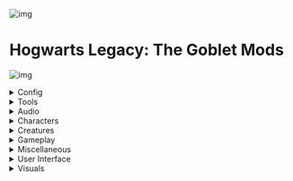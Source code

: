 

![img](https://i.imgur.com/IqyYRkU.png)


# Hogwarts Legacy: The Goblet Mods


![img](https://i.imgur.com/gF9VG11.png)




<details>
<summary>Config</summary>

![img](https://i.imgur.com/gF9VG11.png)

<hr />

### v2_Config - The Goblet Rev 63 

Installed 11/20/2023 from unknown source (config) 


> By 2077v2 for Hogwarts Legacy (Default)

![img](https://i.imgur.com/gF9VG11.png)

</details>






<details>
<summary>Tools</summary>

![img](https://i.imgur.com/gF9VG11.png)

<hr />

### Hogwarts Mod Merger 0.12.1

Installed 8/21/2023 from [Nexus Mods](https://www.nexusmods.com/hogwartslegacy/mods/178/) (Tools) 

<img src="https://staticdelivery.nexusmods.com/mods/5113/images/178/178-1676347760-87689466.png" alt="mod-image" height="350" />

> By Iridium IO for Hogwarts Legacy (Default)

Standalone Utility to combine and edit mods, enabling previously incompatible mods to work together.<br />Currently able to merge mods that use PhoenixShipData.sqlite and English localization strings.


**Notes**: This is a Mod Merger to merge sqldb mods (for advanced user only).




<hr />

### RE-UE4SS 2.5.1-Vortex

Installed 5/24/2023 from [Nexus Mods](https://www.nexusmods.com/hogwartslegacy/mods/942) (Tools) 

<img src="https://staticdelivery.nexusmods.com/mods/5113/images/942/942-1678064641-676703186.png" alt="mod-image" height="350" />

> By UE4SS for Hogwarts Legacy (Default)

UE4SS is a Lua scripting system, blueprint modloader and live debugger for UE4 games.  Nexus mirror of latest UE4SS Release for Hogwarts




<hr />

### ReShade_Setup_5.9.2.exe 

Installed 9/26/2023 from unknown source (Tools) 


> By Unknown Author for Hogwarts Legacy (Default)

![img](https://i.imgur.com/gF9VG11.png)

</details>




<details>
<summary>Audio</summary>

![img](https://i.imgur.com/gF9VG11.png)

<hr />

### Accurate Dialogue v1.04

Installed 4/13/2023 from [Nexus Mods](https://www.nexusmods.com/hogwartslegacy/mods/1270/) (Audio) 

<img src="https://staticdelivery.nexusmods.com/mods/5113/images/1270/1270-1681287843-1314365076.png" alt="mod-image" height="350" />

> By yakuzadeso for Hogwarts Legacy (Pak Mod)

Accurate Dialogue choices! What you select is what you'll say! Supports English, Arabic, Simplified Chinese, Traditional Chinese, French, German, Italian, Japanese, Korean, Polish, Brazilian Portuguese, Russian, Spanish, Latin American Spanish.



<hr />

### DekBroomSpeedometer 1.0a

Installed 5/8/2023 from [Nexus Mods](https://www.nexusmods.com/hogwartslegacy/mods/1344/) (Audio) 

<img src="https://staticdelivery.nexusmods.com/mods/5113/images/1344/1344-1683432240-1035655946.jpeg" alt="mod-image" height="350" />

> By DekitaRPG for Hogwarts Legacy (Default)

Adds a simple animated UI that displays your speed while flying :)




<hr />

### Quietus - Confringo and Swift Volume Fix - Quietus 1.0

Installed 3/24/2023 from [Nexus Mods](https://www.nexusmods.com/hogwartslegacy/mods/1049/) (Audio) 

<img src="https://staticdelivery.nexusmods.com/mods/5113/images/1049/1049-1678554332-1378143084.png" alt="mod-image" height="350" />

> By VioletSister for Hogwarts Legacy (Pak Mod)

This mod fixes two sound effects that are too loud.




<hr />

### Sell All Button - DekVendorSellAll 1.0

Installed 5/19/2023 from [Nexus Mods](https://www.nexusmods.com/hogwartslegacy/mods/1336/) (Audio) 

<img src="https://staticdelivery.nexusmods.com/mods/5113/images/1336/1336-1683303591-1065914951.jpeg" alt="mod-image" height="350" />

> By DekitaRPG for Hogwarts Legacy (Default)

Adds a button to the vendor sell screen to allow you to sell all items in one click &lt;3




<hr />

### Silencio - All Languages 2.3.0

Installed 3/24/2023 from [Nexus Mods](https://www.nexusmods.com/hogwartslegacy/mods/95/) (Audio) 

<img src="https://staticdelivery.nexusmods.com/mods/5113/images/95/95-1676195727-94054050.png" alt="mod-image" height="350" />

> By Tangerie for Hogwarts Legacy (Pak Mod)

Make that floo lady shut up




<hr />

### Silencio - Revelio Silencer 1.1.0

Installed 3/24/2023 from [Nexus Mods](https://www.nexusmods.com/hogwartslegacy/mods/296/) (Audio) 

<img src="https://staticdelivery.nexusmods.com/mods/5113/images/296/296-1676560212-1651927658.jpeg" alt="mod-image" height="350" />

> By Tangerie for Hogwarts Legacy (Pak Mod)

Silence Revelio

![img](https://i.imgur.com/gF9VG11.png)

</details>






<details>
<summary>Characters</summary>

![img](https://i.imgur.com/gF9VG11.png)

<hr />

### Beards And More 1.1

Installed 3/24/2023 from [Nexus Mods](https://www.nexusmods.com/hogwartslegacy/mods/586/) (Characters) 

<img src="https://staticdelivery.nexusmods.com/mods/5113/images/586/586-1677236558-685676387.jpeg" alt="mod-image" height="350" />

> By Default Kashou for Hogwarts Legacy (Pak Mod)

Replaces scar options with various facial hair options for male characters.




<hr />

### Black Beast Robes 1.0

Installed 3/24/2023 from [Nexus Mods](https://www.nexusmods.com/hogwartslegacy/mods/281/) (Characters) 

<img src="https://staticdelivery.nexusmods.com/mods/5113/images/281/281-1676528513-77912938.png" alt="mod-image" height="350" />

> By MaliceGG for Hogwarts Legacy (Pak Mod)

Color swap for Beast Robes




<hr />

### Brighter Eyes - Female 1.0.0

Installed 3/24/2023 from [Nexus Mods](https://www.nexusmods.com/hogwartslegacy/mods/1058/) (Characters) 

<img src="https://staticdelivery.nexusmods.com/mods/5113/images/1058/1058-1678558079-847935293.png" alt="mod-image" height="350" />

> By 070 for Hogwarts Legacy (Pak Mod)

Changes the player eye colors to make them more vibrant.




<hr />

### Brighter Eyes - Male 1.0.0

Installed 3/24/2023 from [Nexus Mods](https://www.nexusmods.com/hogwartslegacy/mods/1058/) (Characters) 

<img src="https://staticdelivery.nexusmods.com/mods/5113/images/1058/1058-1678558079-847935293.png" alt="mod-image" height="350" />

> By 070 for Hogwarts Legacy (Pak Mod)

Changes the player eye colors to make them more vibrant.




<hr />

### Companions 2.0.3

Installed 8/21/2023 from [Nexus Mods](https://www.nexusmods.com/hogwartslegacy/mods/706/) (Characters) 

<img src="https://staticdelivery.nexusmods.com/mods/5113/images/706/706-1677424909-329660476.png" alt="mod-image" height="350" />

> By Khione for Hogwarts Legacy (Pak Mod)

This mod/guide allows you to take companions with you on your adventures




<hr />

### Custom female face14 model - face_14_mod_0.5.3.zip 0.5.3

Installed 3/24/2023 from [Nexus Mods](https://www.nexusmods.com/hogwartslegacy/mods/350/) (Characters) 

<img src="https://staticdelivery.nexusmods.com/mods/5113/images/350/350-1676656719-1523289727.jpeg" alt="mod-image" height="350" />

> By ll500 for Hogwarts Legacy (Pak Mod)

replace female face 14 with custom model and makeup




<hr />

### Custom hair very long 41 - long_hair_no_bangs_0.1.6c262 0.1.6

Installed 3/24/2023 from [Nexus Mods](https://www.nexusmods.com/hogwartslegacy/mods/854/) (Characters) 

<img src="https://staticdelivery.nexusmods.com/mods/5113/images/854/854-1677781008-384781625.jpeg" alt="mod-image" height="350" />

> By ll500 for Hogwarts Legacy (Pak Mod)

replace female hair 41, 42 with custom model.




<hr />

### Custom hair very long 41 - long_hair_with_bangs_0.1.6c261 0.1.6

Installed 3/24/2023 from [Nexus Mods](https://www.nexusmods.com/hogwartslegacy/mods/854/) (Characters) 

<img src="https://staticdelivery.nexusmods.com/mods/5113/images/854/854-1677781008-384781625.jpeg" alt="mod-image" height="350" />

> By ll500 for Hogwarts Legacy (Pak Mod)

replace female hair 41, 42 with custom model.




<hr />

### Dark House Tailcoat 1.0

Installed 3/24/2023 from [Nexus Mods](https://www.nexusmods.com/hogwartslegacy/mods/605/) (Characters) 

<img src="https://staticdelivery.nexusmods.com/mods/5113/images/605/605-1677130855-1751422696.png" alt="mod-image" height="350" />

> By DekitaRPG for Hogwarts Legacy (Pak Mod)

Alters the 'Embossed Tailcoat' to be slightly darker and colored based on your house.




<hr />

### Dragonhide Protector&#39;s Cloak Black - BlackDragon 1.0

Installed 3/24/2023 from [Nexus Mods](https://www.nexusmods.com/hogwartslegacy/mods/291/) (Characters) 

<img src="https://staticdelivery.nexusmods.com/mods/5113/images/291/291-1676552626-1214992160.jpeg" alt="mod-image" height="350" />

> By xanpl666 for Hogwarts Legacy (Pak Mod)

Dont look like punny scavage, change look to bad ass.<br />Black color of clothes is always in fashion.<br /><br />Back in Black Dragonhide Protector's Cloak




<hr />

### FFR - Adelaide Oakes 1.3

Installed 3/24/2023 from [Nexus Mods](https://www.nexusmods.com/hogwartslegacy/mods/410/) (Characters) 

<img src="https://staticdelivery.nexusmods.com/mods/5113/images/410/410-1676757765-1957775379.png" alt="mod-image" height="350" />

> By JustAnOrdinaryGuy for Hogwarts Legacy (Pak Mod)

Replace the female face #04 with the Adelaide Oakes model.




<hr />

### FFR - Gertrude Wigley 1.1

Installed 3/24/2023 from [Nexus Mods](https://www.nexusmods.com/hogwartslegacy/mods/530/) (Characters) 

<img src="https://staticdelivery.nexusmods.com/mods/5113/images/530/530-1676951521-122561390.png" alt="mod-image" height="350" />

> By JustAnOrdinaryGuy for Hogwarts Legacy (Pak Mod)

Replace the female face #13 with the Gertrude Wigley model.




<hr />

### FFR - Imelda Reyes 1.0

Installed 3/24/2023 from [Nexus Mods](https://www.nexusmods.com/hogwartslegacy/mods/529/) (Characters) 

<img src="https://staticdelivery.nexusmods.com/mods/5113/images/529/529-1676951247-845868841.png" alt="mod-image" height="350" />

> By JustAnOrdinaryGuy for Hogwarts Legacy (Pak Mod)

Replace the female face #03 with the Imelda Reyes model.




<hr />

### FFR - Poppy Sweeting 1.3

Installed 3/24/2023 from [Nexus Mods](https://www.nexusmods.com/hogwartslegacy/mods/412/) (Characters) 

<img src="https://staticdelivery.nexusmods.com/mods/5113/images/412/412-1676759973-1645440342.png" alt="mod-image" height="350" />

> By JustAnOrdinaryGuy for Hogwarts Legacy (Pak Mod)

Replace the female face #05 with the Poppy Sweeting model.




<hr />

### FFR - Sacharissa Tugwood 1.0

Installed 3/24/2023 from [Nexus Mods](https://www.nexusmods.com/hogwartslegacy/mods/673/) (Characters) 

<img src="https://staticdelivery.nexusmods.com/mods/5113/images/673/673-1677329470-513905675.png" alt="mod-image" height="350" />

> By JustAnOrdinaryGuy for Hogwarts Legacy (Pak Mod)

Replace the female face #06 with the Sacharissa Tugwood model.




<hr />

### FFR - Sophronia Franklin 1.2

Installed 3/24/2023 from [Nexus Mods](https://www.nexusmods.com/hogwartslegacy/mods/415/) (Characters) 

<img src="https://staticdelivery.nexusmods.com/mods/5113/images/415/415-1676763384-1953582252.png" alt="mod-image" height="350" />

> By JustAnOrdinaryGuy for Hogwarts Legacy (Pak Mod)

Replace the female face #11 with the Sophronia Franklin model.




<hr />

### FFR - Zenobia Noke 1.3

Installed 3/24/2023 from [Nexus Mods](https://www.nexusmods.com/hogwartslegacy/mods/416/) (Characters) 

<img src="https://staticdelivery.nexusmods.com/mods/5113/images/416/416-1676763616-2088705344.png" alt="mod-image" height="350" />

> By JustAnOrdinaryGuy for Hogwarts Legacy (Pak Mod)

Replace the female face #12 with the Zenobia Noke model.




<hr />

### Gothic Makeup 1.0

Installed 3/24/2023 from [Nexus Mods](https://www.nexusmods.com/hogwartslegacy/mods/1168/) (Characters) 

<img src="https://staticdelivery.nexusmods.com/mods/5113/images/1168/1168-1679501977-1777265661.png" alt="mod-image" height="350" />

> By Aliize for Hogwarts Legacy (Pak Mod)

Gothic Makeup for female character




<hr />

### Grey Lady&#39;s Hair 1.0

Installed 3/24/2023 from [Nexus Mods](https://www.nexusmods.com/hogwartslegacy/mods/1016/) (Characters) 

<img src="https://staticdelivery.nexusmods.com/mods/5113/images/1016/1016-1678319432-177311625.png" alt="mod-image" height="350" />

> By Pyrebird for Hogwarts Legacy (Pak Mod)

No need for tears and phasing through walls. You can now use her hair too!




<hr />

### Heart Choker 2.0

Installed 3/24/2023 from [Nexus Mods](https://www.nexusmods.com/hogwartslegacy/mods/809/) (Characters) 

<img src="https://staticdelivery.nexusmods.com/mods/5113/images/809/809-1677612694-1582291009.png" alt="mod-image" height="350" />

> By nosioce for Hogwarts Legacy (Pak Mod)

Replaces the "Handcrafted Necklace" with a heart choker.




<hr />

### House Formal Uniform (Witch) 1

Installed 3/24/2023 from [Nexus Mods](https://www.nexusmods.com/hogwartslegacy/mods/823/) (Characters) 

<img src="https://staticdelivery.nexusmods.com/mods/5113/images/823/823-1677638474-1781447359.png" alt="mod-image" height="350" />

> By Hoax2 for Hogwarts Legacy (Pak Mod)

A less flamboyant formal house uniform for the subtly debonair Witch.




<hr />

### HouseOfCobalt 1.0

Installed 3/24/2023 from [Nexus Mods](https://www.nexusmods.com/hogwartslegacy/mods/627/) (Characters) 

<img src="https://staticdelivery.nexusmods.com/mods/5113/images/627/627-1677188093-719051736.jpeg" alt="mod-image" height="350" />

> By DekitaRPG for Hogwarts Legacy (Pak Mod)

Alters the 'Embellished Colbalt Overcoat' to be colored based on your chosen house.




<hr />

### MFR - Amit Thakkar 1.0

Installed 3/24/2023 from [Nexus Mods](https://www.nexusmods.com/hogwartslegacy/mods/646/) (Characters) 

<img src="https://staticdelivery.nexusmods.com/mods/5113/images/646/646-1677248743-1210852434.png" alt="mod-image" height="350" />

> By JustAnOrdinaryGuy for Hogwarts Legacy (Pak Mod)

Replace the male face #11 with the Amit Thakkar model.




<hr />

### MFR - Garreth Weasley 1.0

Installed 3/24/2023 from [Nexus Mods](https://www.nexusmods.com/hogwartslegacy/mods/531/) (Characters) 

<img src="https://staticdelivery.nexusmods.com/mods/5113/images/531/531-1676951748-1944064796.png" alt="mod-image" height="350" />

> By JustAnOrdinaryGuy for Hogwarts Legacy (Pak Mod)

Replace the male face #04 with the Garreth Weasley model.




<hr />

### MFR - Hector Jenkins 1.0

Installed 3/24/2023 from [Nexus Mods](https://www.nexusmods.com/hogwartslegacy/mods/759/) (Characters) 

<img src="https://staticdelivery.nexusmods.com/mods/5113/images/759/759-1677480577-137141757.png" alt="mod-image" height="350" />

> By JustAnOrdinaryGuy for Hogwarts Legacy (Pak Mod)

Replace the male face #06 with the Hector Jenkins model.




<hr />

### MFR - Leander Prewett 1.0

Installed 3/24/2023 from [Nexus Mods](https://www.nexusmods.com/hogwartslegacy/mods/647/) (Characters) 

<img src="https://staticdelivery.nexusmods.com/mods/5113/images/647/647-1677248950-630331136.png" alt="mod-image" height="350" />

> By JustAnOrdinaryGuy for Hogwarts Legacy (Pak Mod)

Replace the male face #12 with the Leander Prewett model.




<hr />

### MFR - Lucan Brattleby 1.0

Installed 3/24/2023 from [Nexus Mods](https://www.nexusmods.com/hogwartslegacy/mods/582/) (Characters) 

<img src="https://staticdelivery.nexusmods.com/mods/5113/images/582/582-1677052405-29413079.png" alt="mod-image" height="350" />

> By JustAnOrdinaryGuy for Hogwarts Legacy (Pak Mod)

Replace the male face #15 with the Lucan Brattleby model.




<hr />

### MFR - Ominis Gaunt 1.1

Installed 3/24/2023 from [Nexus Mods](https://www.nexusmods.com/hogwartslegacy/mods/532/) (Characters) 

<img src="https://staticdelivery.nexusmods.com/mods/5113/images/532/532-1676951928-605783007.png" alt="mod-image" height="350" />

> By JustAnOrdinaryGuy for Hogwarts Legacy (Pak Mod)

Replace the male face #05 with the Ominis Gaunt model.




<hr />

### MFR - Sebastian Sallow 1.0

Installed 3/24/2023 from [Nexus Mods](https://www.nexusmods.com/hogwartslegacy/mods/580/) (Characters) 

<img src="https://staticdelivery.nexusmods.com/mods/5113/images/580/580-1677052246-79682707.png" alt="mod-image" height="350" />

> By JustAnOrdinaryGuy for Hogwarts Legacy (Pak Mod)

Replace the male face #14 with the Sebastian Sallow model.




<hr />

### Modern Glasses 1.4.1

Installed 3/24/2023 from [Nexus Mods](https://www.nexusmods.com/hogwartslegacy/mods/450/) (Characters) 

<img src="https://staticdelivery.nexusmods.com/mods/5113/images/450/450-1677709545-1519815644.png" alt="mod-image" height="350" />

> By AzurieWolf for Hogwarts Legacy (Pak Mod)

Adds Modern Glasses. Track the Mod for more styles when they're added!




<hr />

### Pleated Mini Skirt 1.1

Installed 3/24/2023 from [Nexus Mods](https://www.nexusmods.com/hogwartslegacy/mods/1139/) (Characters) 

<img src="https://staticdelivery.nexusmods.com/mods/5113/images/1139/1139-1679234321-1400781060.png" alt="mod-image" height="350" />

> By Aliize for Hogwarts Legacy (Pak Mod)

Change most outfits to wear custom skirt and all socks to legs skin.




<hr />

### Professor Garlick&#39;s Hair 1.0

Installed 3/24/2023 from [Nexus Mods](https://www.nexusmods.com/hogwartslegacy/mods/964/) (Characters) 

<img src="https://staticdelivery.nexusmods.com/mods/5113/images/964/964-1678137650-245713790.png" alt="mod-image" height="350" />

> By Pyrebird for Hogwarts Legacy (Pak Mod)

Long flowy braids with physics.




<hr />

### School Makeup - Mod Installer 1.1

Installed 3/24/2023 from [Nexus Mods](https://www.nexusmods.com/hogwartslegacy/mods/162/) (Characters) 

<img src="https://staticdelivery.nexusmods.com/mods/5113/images/162/162-1676568660-1332345263.png" alt="mod-image" height="350" />

> By Aemmiie for Hogwarts Legacy (Pak Mod)

Better skin and makeup for player character only. *Male version available now!*




<hr />

### Year Level - change your height - YearLevel v3

Installed 3/24/2023 from [Nexus Mods](https://www.nexusmods.com/hogwartslegacy/mods/395/) (Characters) 

<img src="https://staticdelivery.nexusmods.com/mods/5113/images/395/395-1676733911-330064518.jpeg" alt="mod-image" height="350" />

> By HCG for Hogwarts Legacy (Pak Mod)

Add the ability to change the player character's height between several presets by using the numpad. Allows you to roleplay as other year levels.




<hr />

### Yennefer Face Model (Face 01) v1.1 v1.1

Installed 3/24/2023 from [Nexus Mods](https://www.nexusmods.com/hogwartslegacy/mods/821/) (Characters) 

<img src="https://staticdelivery.nexusmods.com/mods/5113/images/821/821-1677630161-467603672.jpeg" alt="mod-image" height="350" />

> By Wiwilz for Hogwarts Legacy (Pak Mod)

Replace female face shape number 1.

![img](https://i.imgur.com/gF9VG11.png)

</details>





<details>
<summary>Creatures</summary>

![img](https://i.imgur.com/gF9VG11.png)


<hr />

### Blk Thestral (B) 1

Installed 3/24/2023 from [Nexus Mods](https://www.nexusmods.com/hogwartslegacy/mods/456/) (Creatures) 

<img src="https://staticdelivery.nexusmods.com/mods/5113/images/456/456-1676844266-1995117303.jpeg" alt="mod-image" height="350" />

> By ZLANCO for Hogwarts Legacy (Pak Mod)

RETEXTURE Of the Thestral Mount<br />               (EASY INSTALL!)




<hr />

### DragonOgryff - zDragonOgryff Hippogryff Main files 1.5 1.7

Installed 3/24/2023 from [Nexus Mods](https://www.nexusmods.com/hogwartslegacy/mods/449/) (Creatures) 

<img src="https://staticdelivery.nexusmods.com/mods/5113/images/449/449-1676829588-1285274773.png" alt="mod-image" height="350" />

> By Showie for Hogwarts Legacy (Pak Mod)

Transforms hippogryphs into dragons

<hr />

![img](https://i.imgur.com/gF9VG11.png)

</details>





<details>
<summary>Gameplay</summary>

![img](https://i.imgur.com/gF9VG11.png)


<hr />

### AnyTimeCompanion 1.3.1

Installed 3/24/2023 from [Nexus Mods](https://www.nexusmods.com/hogwartslegacy/mods/841/) (Gameplay) 

<img src="https://staticdelivery.nexusmods.com/mods/5113/images/841/841-1677725418-2042014976.png" alt="mod-image" height="350" />

> By Pez for Hogwarts Legacy (Pak Mod)

AnyTimeCompanion is a simple mod that allows you to spawn some of your classmates as companions using an In-game menu




<hr />

### Apparition 1.01

Installed 3/24/2023 from [Nexus Mods](https://www.nexusmods.com/hogwartslegacy/mods/1162/) (Gameplay) 

<img src="https://staticdelivery.nexusmods.com/mods/5113/images/1162/1162-1679431879-1414133614.png" alt="mod-image" height="350" />

> By BenBandu for Hogwarts Legacy (Pak Mod)

Adds the ability to apprate to any location, with lore friendly exceptions such as Hogwarts and unexplored areas.




<hr />

### Better and Immersive Timeskip - Hotkeys and UI - script vortex version v1.02

Installed 3/27/2023 from [Nexus Mods](https://www.nexusmods.com/hogwartslegacy/mods/1163/) (Gameplay) 

<img src="https://staticdelivery.nexusmods.com/mods/5113/images/1163/1163-1679519028-64923723.png" alt="mod-image" height="350" />

> By yakuzadeso and WinterElfeas for Hogwarts Legacy (Default)

Adds a UI and hotkeys that call customized wait/timeskip functions that allow to speed up time until dawn or night, and even choose how many hours to wait while enjoying the view! Now both in one mod with a little extra customization.




<hr />

### Better and Immersive Timeskip - Hotkeys and UI - ui v1

Installed 3/24/2023 from [Nexus Mods](https://www.nexusmods.com/hogwartslegacy/mods/1163/) (Gameplay) 

<img src="https://staticdelivery.nexusmods.com/mods/5113/images/1163/1163-1679519028-64923723.png" alt="mod-image" height="350" />

> By yakuzadeso and WinterElfeas for Hogwarts Legacy (Pak Mod)

Adds a UI and hotkeys that call customized wait/timeskip functions that allow to speed up time until dawn or night, and even choose how many hours to wait while enjoying the view! Now both in one mod with a little extra customization.




<hr />

### Better Broom Control 2.0

Installed 3/24/2023 from [Nexus Mods](https://www.nexusmods.com/hogwartslegacy/mods/128/) (Gameplay) 

<img src="https://staticdelivery.nexusmods.com/mods/5113/images/128/128-1676242315-327616017.jpeg" alt="mod-image" height="350" />

> By Iridium IO for Hogwarts Legacy (Pak Mod)

A subjectively better profile for flying for both controllers and mouse/keyboard.<br />Removes vertical controls from the right joystick and binds all navigation to the left joystick instead. (Or to the mouse if using M+K)<br />Reminiscent of the flying controls from the old Harry Potter games




<hr />

### DekEnemisExtremis 1.1

Installed 5/19/2023 from [Nexus Mods](https://www.nexusmods.com/hogwartslegacy/mods/1261/) (Gameplay) 

<img src="https://staticdelivery.nexusmods.com/mods/5113/images/1261/1261-1681155928-2003115901.jpeg" alt="mod-image" height="350" />

> By DekitaRPG for Hogwarts Legacy (Default)

The ULTIMATE Enemy Mod!! Spawn additional foes with FULL customization!!




<hr />

### DekTrollInTheDungeon 1.0a

Installed 4/12/2023 from [Nexus Mods](https://www.nexusmods.com/hogwartslegacy/mods/1218/) (Gameplay) 

<img src="https://staticdelivery.nexusmods.com/mods/5113/images/1218/1218-1680351210-1480668730.jpeg" alt="mod-image" height="350" />

> By DekitaRPG for Hogwarts Legacy (Default)

Thought you ought to know...




<hr />

### DualDresser_1_1.zip 1.1

Installed 3/24/2023 from [Nexus Mods](https://www.nexusmods.com/hogwartslegacy/mods/1114/) (Gameplay) 

<img src="https://staticdelivery.nexusmods.com/mods/5113/images/1114/1114-1679269871-1953351807.png" alt="mod-image" height="350" />

> By nathdev for Hogwarts Legacy (Pak Mod)

Getting tired of having to swap outfits manually everytime you leave Hogward and come back.<br />This mod is made for you !




<hr />

### DuelAnyoneAnywhere 2.2

Installed 4/23/2023 from [Nexus Mods](https://www.nexusmods.com/hogwartslegacy/mods/1185/) (Gameplay) 

<img src="https://staticdelivery.nexusmods.com/mods/5113/images/1185/1185-1679833115-124051624.png" alt="mod-image" height="350" />

> By YouYouTheBoxx for Hogwarts Legacy (Pak Mod)

Do you want to duel a student out of nowhere ? Then this mod is for you. Choose a student and duel him.




<hr />

### FreeFlyMod 0.1

Installed 3/24/2023 from [Nexus Mods](https://www.nexusmods.com/hogwartslegacy/mods/255/) (Gameplay) 

<img src="https://staticdelivery.nexusmods.com/mods/5113/images/255/255-1676553318-113487657.jpeg" alt="mod-image" height="350" />

> By R457 for Hogwarts Legacy (Pak Mod)

Disables "No Mount", "No Dismount" and "Mount Speed Limit" volumes to allow for using your Broom (and mounts in general) in restricted zones. Work in progress.




<hr />

### FreeLookCamHold 0.9.2

Installed 3/24/2023 from [Nexus Mods](https://www.nexusmods.com/hogwartslegacy/mods/1056/) (Gameplay) 

<img src="https://staticdelivery.nexusmods.com/mods/5113/images/1056/1056-1678532527-2011642057.jpeg" alt="mod-image" height="350" />

> By R457 for Hogwarts Legacy (Pak Mod)

Enables free looking with a hotkey when flying.




<hr />

### No Broom Boost Decay (All Tiers) 1.0

Installed 3/24/2023 from [Nexus Mods](https://www.nexusmods.com/hogwartslegacy/mods/224/) (Gameplay) 

<img src="https://staticdelivery.nexusmods.com/mods/5113/images/224/224-1676427964-142605906.jpeg" alt="mod-image" height="350" />

> By Narknon for Hogwarts Legacy (Pak Mod)

Allows for using the broom boost forever in the air just as when your close to the ground. I will be adding 2X speed soon, I will look into being able to mount anywhere and height restrictions.




<hr />

### Numbered Door and Dice with Answers 1.05

Installed 3/24/2023 from [Nexus Mods](https://www.nexusmods.com/hogwartslegacy/mods/109/) (Gameplay) 

<img src="https://staticdelivery.nexusmods.com/mods/5113/images/109/109-1676222700-1865177601.jpeg" alt="mod-image" height="350" />

> By Crazy Potato for Hogwarts Legacy (Pak Mod)

Lore Friendly, Answers for the Arithmancy Doors




<hr />

### Swift ability triggers slow motion when in combat - Can be toggled on and off in-game - vortex version v1.02

Installed 4/12/2023 from [Nexus Mods](https://www.nexusmods.com/hogwartslegacy/mods/1033/) (Gameplay) 

<img src="https://staticdelivery.nexusmods.com/mods/5113/images/1033/1033-1678383899-1469927113.jpeg" alt="mod-image" height="350" />

> By yakuzadeso for Hogwarts Legacy (Default)

Executing the Swift ability (dashing dodge) while in combat now slows the time down until the end of its animation. Can be toggled on/off while in-game with ALT+F (can be changed). Executing the dash slows time down to 0.1 momentarily which will be sped up to 0.5 until returning to normal at the end of dash.




<hr />

### Switch Spells Slow Motion - Slow Down Time Switch Spell 1.3

Installed 3/24/2023 from [Nexus Mods](https://www.nexusmods.com/hogwartslegacy/mods/767/) (Gameplay) 

<img src="https://staticdelivery.nexusmods.com/mods/5113/images/767/767-1677498744-1878312499.jpeg" alt="mod-image" height="350" />

> By WinterElfeas - UltimateCoffee0814 for Hogwarts Legacy (Default)

Slows down time so you have time switching quick-action spells in combat




<hr />

### Tempus Imperium - Day Night Cycle Speed Modifications - Tempus Imperium 2.2

Installed 5/19/2023 from [Nexus Mods](https://www.nexusmods.com/hogwartslegacy/mods/420/) (Gameplay) 

<img src="https://staticdelivery.nexusmods.com/mods/5113/images/420/420-1676773710-1598688120.png" alt="mod-image" height="350" />

> By Rysel for Hogwarts Legacy (Default)

A script to control the time flow rate of the world. Slow down or speed up the game time at will, without breaking game events.




<hr />

### The Goblet Overhaul. All in one Vortex Installer. 5.5

Installed 4/29/2023 from [Nexus Mods](https://www.nexusmods.com/hogwartslegacy/mods/702) (Gameplay) 

<img src="https://staticdelivery.nexusmods.com/mods/5113/images/702/702-1677387031-1196063768.png" alt="mod-image" height="350" />

> By 2077v2 for Hogwarts Legacy (Pak Mod)

Hogwarts Legacy Goblet Overhaul by v2.  <br />Presets to choose from.  <br />- Goblet Easy.  <br />- Goblet Vanilla Balanced.  <br />- Goblet Vanilla Balanced+Vivarium.  <br />- Goblet Nightmare.<br />- Goblet Unlock All.<br />- Goblet Inventory Booster.<br />- Immersive Tweaks Pack.<br />- Goblet No Cooldowns.




<hr />

### WalkingMod - Chunk 765 0.5.0

Installed 3/24/2023 from [Nexus Mods](https://www.nexusmods.com/hogwartslegacy/mods/765/) (Gameplay) 

<img src="https://staticdelivery.nexusmods.com/mods/5113/images/765/765-1677972051-1695303388.png" alt="mod-image" height="350" />

> By Jubaleth for Hogwarts Legacy (Pak Mod)

Blueprint Mod that makes the walk/jog toggle more intuitive, adds auto-walking, and automatic navigation to quest/waypoint.




<hr />

### zFlyHeight 1.0

Installed 3/24/2023 from [Nexus Mods](https://www.nexusmods.com/hogwartslegacy/mods/435/) (Gameplay) 

<img src="https://staticdelivery.nexusmods.com/mods/5113/images/435/435-1676810304-624183730.png" alt="mod-image" height="350" />

> By AidenCharming for Hogwarts Legacy (Pak Mod)

All this does is change the maximum fly height.

<hr />



<hr />

### DekBetterBroomUpgrades 1.0

Installed 5/6/2023 from [Nexus Mods](https://www.nexusmods.com/hogwartslegacy/mods/1337/) (Gameplay) 

<img src="https://staticdelivery.nexusmods.com/mods/5113/images/1337/1337-1683304371-1011444676.jpeg" alt="mod-image" height="350" />

> By DekitaRPG for Hogwarts Legacy (Default)

Enhances broom upgrades by giving COMPLETE control over your broom and how it performs!




<hr />

### DekChangeSeasons 1.2

Installed 8/21/2023 from [Nexus Mods](https://www.nexusmods.com/hogwartslegacy/mods/1506/) (Gameplay) 

<img src="https://staticdelivery.nexusmods.com/mods/5113/images/1506/1506-1690929067-1441810415.png" alt="mod-image" height="350" />

> By DekitaRPG for Hogwarts Legacy (Default)

Adds a button into the field guide that allows you to control the season!!




<hr />

### DekChangeWeather 1.1

Installed 9/26/2023 from [Nexus Mods](https://www.nexusmods.com/hogwartslegacy/mods/1570/) (Gameplay) 

<img src="https://staticdelivery.nexusmods.com/mods/5113/images/1570/1570-1692111676-414520630.jpeg" alt="mod-image" height="350" />

> By DekitaRPG for Hogwarts Legacy (Default)

All real wizards can control the weather at will.. Now you can too!! Adds a button into the field guide that opens the UI!!

![img](https://i.imgur.com/gF9VG11.png)

</details>






<details>
<summary>Miscellaneous</summary>

![img](https://i.imgur.com/gF9VG11.png)

<hr />

### BP Apparate v1.0.1 1.0.1

Installed 4/3/2023 from [Nexus Mods](https://www.nexusmods.com/hogwartslegacy/mods/56/) (Miscellaneous) 

<img src="https://staticdelivery.nexusmods.com/mods/5113/images/56/56-1676078044-1810353298.png" alt="mod-image" height="350" />

> By Narknon for Hogwarts Legacy (Pak Mod)

Allows loading of blueprint mods without requiring a DLL hook. Can load a user-defined list of logic mods, meant to alleviate the problem of logic mods overwriting each other.




<hr />

### parseltongue v0.2.3 0.2.3

Installed 3/24/2023 from [Nexus Mods](https://www.nexusmods.com/hogwartslegacy/mods/24/) (Miscellaneous) 

<img src="https://staticdelivery.nexusmods.com/mods/5113/images/24/24-1675963597-909758964.jpeg" alt="mod-image" height="350" />

> By lordvoldem0rt for Hogwarts Legacy (Default)

Tool to convert Hogwarts Legacy language .bin files to and from various formats, primarily JSON. It can be used by dragging and dropping a file in windows onto the executable or via the command line.




<hr />

### StandUpStraightV1 1.0

Installed 11/20/2023 from [Nexus Mods](https://www.nexusmods.com/hogwartslegacy/mods/1756/) (Miscellaneous) 

<img src="https://staticdelivery.nexusmods.com/mods/5113/images/1756/1756-1699397403-840231409.jpeg" alt="mod-image" height="350" />

> By icouldifiwantedto for Hogwarts Legacy (Pak Mod)

Get rid of the awful slouching hunchback look and stand up straight whenever possible.




<hr />

### Ultrawide Fix 1.0

Installed 3/24/2023 from [Nexus Mods](https://www.nexusmods.com/hogwartslegacy/mods/143/) (Miscellaneous) 

<img src="https://staticdelivery.nexusmods.com/mods/5113/images/143/143-1676287134-2054322421.jpeg" alt="mod-image" height="350" />

> By Lyall for Hogwarts Legacy (Default)

Ultrawide Fix for cutscenes.




<hr />

### UnEquipWandMod_0_8.zip 0.8

Installed 3/27/2023 from [Nexus Mods](https://www.nexusmods.com/hogwartslegacy/mods/166/) (Miscellaneous) 

<img src="https://staticdelivery.nexusmods.com/mods/5113/images/166/166-1676686200-925445204.png" alt="mod-image" height="350" />

> By nathdev for Hogwarts Legacy (Pak Mod)

UnEquip Wand mod adds a hotkey to instantly unequip wand.<br />* also adds toggle hood hotkey * Now with in game UI to change hotkeys !

<hr />

![img](https://i.imgur.com/gF9VG11.png)

</details>






<details>
<summary>User Interface</summary>

![img](https://i.imgur.com/gF9VG11.png)

<hr />

### ApparateUI 1.0

Installed 5/6/2023 from [Nexus Mods](https://www.nexusmods.com/hogwartslegacy/mods/1335/) (User Interface) 

<img src="https://staticdelivery.nexusmods.com/mods/5113/images/1335/1335-1683302455-604557319.jpeg" alt="mod-image" height="350" />

> By DekitaRPG for Hogwarts Legacy (Pak Mod)

Adds a spiffy UI for Apparate Blueprint Modloader :)




<hr />

### CharacterEditor_1_9.zip 1.9

Installed 5/19/2023 from [Nexus Mods](https://www.nexusmods.com/hogwartslegacy/mods/974/) (User Interface) 

<img src="https://staticdelivery.nexusmods.com/mods/5113/images/974/974-1683658178-882252426.png" alt="mod-image" height="350" />

> By nathdev for Hogwarts Legacy (Pak Mod)

Easily edit both your character presets and your wand on the fly !




<hr />

### Crystal Clear MiniMap 1.0

Installed 3/24/2023 from [Nexus Mods](https://www.nexusmods.com/hogwartslegacy/mods/155/) (User Interface) 

<img src="https://staticdelivery.nexusmods.com/mods/5113/images/155/155-1676307323-1015990921.png" alt="mod-image" height="350" />

> By Rysel for Hogwarts Legacy (Pak Mod)

Upscaled every minimap tile and smoothed the edges




<hr />

### DekChangeHouse 1.2

Installed 9/26/2023 from [Nexus Mods](https://www.nexusmods.com/hogwartslegacy/mods/1077/) (User Interface) 

<img src="https://staticdelivery.nexusmods.com/mods/5113/images/1077/1077-1692110828-667770453.jpeg" alt="mod-image" height="350" />

> By DekitaRPG for Hogwarts Legacy (Default)

Adds a button into the field guide that lets you switch houses anytime.




<hr />

### DekDateTimeHUD 3.1

Installed 9/26/2023 from [Nexus Mods](https://www.nexusmods.com/hogwartslegacy/mods/1179/) (User Interface) 

<img src="https://staticdelivery.nexusmods.com/mods/5113/images/1179/1179-1681153659-1395472885.jpeg" alt="mod-image" height="350" />

> By DekitaRPG for Hogwarts Legacy (Default)

Adds an animated HUD onto the screen that automatically displays the current day, date, and time of the game world, with coloring based on your chosen house!!




<hr />

### DekOutfitStudioBETA 0.94a 0.94a

Installed 3/24/2023 from [Nexus Mods](https://www.nexusmods.com/hogwartslegacy/mods/997/) (User Interface) 

<img src="https://staticdelivery.nexusmods.com/mods/5113/images/997/997-1678238512-1642588827.jpeg" alt="mod-image" height="350" />

> By DekitaRPG for Hogwarts Legacy (Pak Mod)

The ULTIMATE clothing mod to allow in depth control over your players outfit.




<hr />

### DekUICore 1.2a

Installed 5/19/2023 from [Nexus Mods](https://www.nexusmods.com/hogwartslegacy/mods/1260/) (User Interface) 

<img src="https://staticdelivery.nexusmods.com/mods/5113/images/1260/1260-1681152248-53623026.jpeg" alt="mod-image" height="350" />

> By DekitaRPG for Hogwarts Legacy (Default)

A simple 'core' mod containing common widgets and logic used by other ui based mods.




<hr />

### DekVendorRefreshButton 1.2

Installed 5/19/2023 from [Nexus Mods](https://www.nexusmods.com/hogwartslegacy/mods/1275/) (User Interface) 

<img src="https://staticdelivery.nexusmods.com/mods/5113/images/1275/1275-1681326949-576294733.jpeg" alt="mod-image" height="350" />

> By DekitaRPG for Hogwarts Legacy (Default)

Adds a button into the vendor screen that allows you to refresh stock for the measly fee of 50 knuts.




<hr />

### DotLock 1.0

Installed 3/24/2023 from [Nexus Mods](https://www.nexusmods.com/hogwartslegacy/mods/417/) (User Interface) 

<img src="https://staticdelivery.nexusmods.com/mods/5113/images/417/417-1676763979-1235353485.png" alt="mod-image" height="350" />

> By Anec for Hogwarts Legacy (Pak Mod)

Removes the circle around the lock target reticle




<hr />

### DotReticle 2.0

Installed 3/24/2023 from [Nexus Mods](https://www.nexusmods.com/hogwartslegacy/mods/46/) (User Interface) 

<img src="https://staticdelivery.nexusmods.com/mods/5113/images/46/46-1676034399-1437900505.jpeg" alt="mod-image" height="350" />

> By Anec for Hogwarts Legacy (Pak Mod)

Replaces The Aim Circle With A Dot




<hr />

### Minimalist Menu Cursor (Default) 1.0

Installed 3/24/2023 from [Nexus Mods](https://www.nexusmods.com/hogwartslegacy/mods/544/) (User Interface) 

<img src="https://staticdelivery.nexusmods.com/mods/5113/images/544/544-1676989356-162181688.gif" alt="mod-image" height="350" />

> By Strahlimeier for Hogwarts Legacy (Pak Mod)

A simple mod that makes the in-game cursor a bit more user friendly.




<hr />

### Toggle HUD 1.04

Installed 3/24/2023 from [Nexus Mods](https://www.nexusmods.com/hogwartslegacy/mods/137/) (User Interface) 

<img src="https://staticdelivery.nexusmods.com/mods/5113/images/137/137-1676260256-1818313878.jpeg" alt="mod-image" height="350" />

> By Zach Fett for Hogwarts Legacy (Default)

Toggle all HUD on/off with a single key press in Hogwarts Legacy




<hr />

### zSmallerUI_P 1.0

Installed 3/24/2023 from [Nexus Mods](https://www.nexusmods.com/hogwartslegacy/mods/91/) (User Interface) 

<img src="https://staticdelivery.nexusmods.com/mods/5113/images/91/91-1676193680-889775716.jpeg" alt="mod-image" height="350" />

> By R457 for Hogwarts Legacy (Pak Mod)

Makes the UI smaller.

<hr />

![img](https://i.imgur.com/gF9VG11.png)

</details>






<details>
<summary>Visuals</summary>

![img](https://i.imgur.com/gF9VG11.png)

<hr />

### Albus Dumbledore Wand - Fantastic Beasts - DDwand 1.0

Installed 3/24/2023 from [Nexus Mods](https://www.nexusmods.com/hogwartslegacy/mods/825/) (Visuals) 

<img src="https://staticdelivery.nexusmods.com/mods/5113/images/825/825-1677644754-102000601.png" alt="mod-image" height="350" />

> By Anec for Hogwarts Legacy (Pak Mod)

Replaces your wand with Albus Dumbledore Wand - Fantastic Beasts




<hr />

### Ancient Wand 0.1

Installed 3/24/2023 from [Nexus Mods](https://www.nexusmods.com/hogwartslegacy/mods/461/) (Visuals) 

<img src="https://staticdelivery.nexusmods.com/mods/5113/images/461/461-1676853053-97141667.jpeg" alt="mod-image" height="350" />

> By Beauryan for Hogwarts Legacy (Pak Mod)

The Ancient Wand based on the physical Collectors Edition Wand and also the In-Game Keeper's Wand in the Story.




<hr />

### Bellatrix&#39;s Wand 1

Installed 3/24/2023 from [Nexus Mods](https://www.nexusmods.com/hogwartslegacy/mods/355/) (Visuals) 

<img src="https://staticdelivery.nexusmods.com/mods/5113/images/355/355-1676664853-37829810.png" alt="mod-image" height="350" />

> By Arisama for Hogwarts Legacy (Pak Mod)

Everyone's favorite Godfather killer's wand. no lumos issues.




<hr />

### BLK Arrow Broom (Black and White) 1

Installed 3/24/2023 from [Nexus Mods](https://www.nexusmods.com/hogwartslegacy/mods/284/) (Visuals) 

<img src="https://staticdelivery.nexusmods.com/mods/5113/images/284/284-1676521873-520398098.png" alt="mod-image" height="350" />

> By ZLANCO for Hogwarts Legacy (Pak Mod)

All Blacked Out Silver Arrow Broom <br />(EASY INSTALL!)




<hr />

### Blk Ember Dash Broom 1

Installed 3/24/2023 from [Nexus Mods](https://www.nexusmods.com/hogwartslegacy/mods/354/) (Visuals) 

<img src="https://staticdelivery.nexusmods.com/mods/5113/images/354/354-1676663694-1608483565.png" alt="mod-image" height="350" />

> By ZLANCO for Hogwarts Legacy (Pak Mod)

All Blacked Out Ember Dash Broom<br />(EASY INSTALL!)




<hr />

### BLK Night Dancer Broom (Black and white) 1

Installed 3/24/2023 from [Nexus Mods](https://www.nexusmods.com/hogwartslegacy/mods/321/) (Visuals) 

<img src="https://staticdelivery.nexusmods.com/mods/5113/images/321/321-1676613374-377810162.png" alt="mod-image" height="350" />

> By ZLANCO for Hogwarts Legacy (Pak Mod)

All Blacked Out Night Dancer Broom<br />(EASY INSTALL!)




<hr />

### Blk Sky Scythe (Var 2) 1

Installed 3/24/2023 from [Nexus Mods](https://www.nexusmods.com/hogwartslegacy/mods/467/) (Visuals) 

<img src="https://staticdelivery.nexusmods.com/mods/5113/images/467/467-1676876000-1201347486.png" alt="mod-image" height="350" />

> By ZLANCO for Hogwarts Legacy (Pak Mod)

Blacked Out Sky Scythe Broom<br />            2 Variations!<br />       (EASY INSTALL!)




<hr />

### Disable broom flight wind effects - vortex version v1.01

Installed 3/24/2023 from [Nexus Mods](https://www.nexusmods.com/hogwartslegacy/mods/1105/) (Visuals) 

<img src="https://staticdelivery.nexusmods.com/mods/5113/images/1105/1105-1678923251-1523490444.jpeg" alt="mod-image" height="350" />

> By yakuzadeso for Hogwarts Legacy (Default)

Disables broom flight wind effects.




<hr />

### DracoMalfoyWand 1.0

Installed 3/24/2023 from [Nexus Mods](https://www.nexusmods.com/hogwartslegacy/mods/849/) (Visuals) 

<img src="https://staticdelivery.nexusmods.com/mods/5113/images/849/849-1677754932-1286501731.png" alt="mod-image" height="350" />

> By Riazamurai for Hogwarts Legacy (Pak Mod)

DracoMalfoysWand




<hr />

### GrindelwaldWand 1.0

Installed 3/24/2023 from [Nexus Mods](https://www.nexusmods.com/hogwartslegacy/mods/619/) (Visuals) 

<img src="https://staticdelivery.nexusmods.com/mods/5113/images/619/619-1677164530-1783135298.jpeg" alt="mod-image" height="350" />

> By MrFalkao for Hogwarts Legacy (Pak Mod)

The wand of Grindelwald, his wand from Fantastic Beasts.




<hr />

### Harry&#39;s Wand 2.1

Installed 3/24/2023 from [Nexus Mods](https://www.nexusmods.com/hogwartslegacy/mods/215/) (Visuals) 

<img src="https://staticdelivery.nexusmods.com/mods/5113/images/215/215-1676416528-654012397.png" alt="mod-image" height="350" />

> By Federik1234 for Hogwarts Legacy (Pak Mod)

Harry's Wand




<hr />

### Hermoine Granger wand (supports wandhandels) 1.1

Installed 3/24/2023 from [Nexus Mods](https://www.nexusmods.com/hogwartslegacy/mods/441/) (Visuals) 

<img src="https://staticdelivery.nexusmods.com/mods/5113/images/441/441-1676819707-2068798519.png" alt="mod-image" height="350" />

> By Jur for Hogwarts Legacy (Pak Mod)

Replaces all the wands without handels to the wand Hermoine Granger uses in the films. Supports wandhandels.




<hr />

### lucius&#39;s wand 1.1

Installed 3/24/2023 from [Nexus Mods](https://www.nexusmods.com/hogwartslegacy/mods/81/) (Visuals) 

<img src="https://staticdelivery.nexusmods.com/mods/5113/images/81/81-1676167042-519489595.png" alt="mod-image" height="350" />

> By sir_galahad172 for Hogwarts Legacy (Pak Mod)

Lucius's wand




<hr />

### Luna Lovegood&#39;s second wand 1.0

Installed 3/24/2023 from [Nexus Mods](https://www.nexusmods.com/hogwartslegacy/mods/311/) (Visuals) 

<img src="https://staticdelivery.nexusmods.com/mods/5113/images/311/311-1676582912-1672443628.png" alt="mod-image" height="350" />

> By nosioce for Hogwarts Legacy (Pak Mod)

Replaces every basic wand with Loony Love ... Luna Lovegood's wand.




<hr />

### McGonagall_Wand_fix 0.1.1

Installed 3/24/2023 from [Nexus Mods](https://www.nexusmods.com/hogwartslegacy/mods/514/) (Visuals) 

<img src="https://staticdelivery.nexusmods.com/mods/5113/images/514/514-1676932357-1934906984.png" alt="mod-image" height="350" />

> By frustratedfreud for Hogwarts Legacy (Pak Mod)

My first mod ever: A wand that is supposed to resemble Professor McGonagall's. Not perfect, but I fell in love with it immediately.




<hr />

### Nimbus 2000 Deluxe Edition V1.03 1.03

Installed 3/24/2023 from [Nexus Mods](https://www.nexusmods.com/hogwartslegacy/mods/625/) (Visuals) 

<img src="https://staticdelivery.nexusmods.com/mods/5113/images/625/625-1677183879-745297449.jpeg" alt="mod-image" height="350" />

> By Chris Rubino for Hogwarts Legacy (Pak Mod)

Nimbus 2000 Deluxe Edition (with bristles strands); and the bristles also has physic; it will shake if you are flying too fast ;)




<hr />

### Nimbus 2001 - High Quality 1.1

Installed 3/24/2023 from [Nexus Mods](https://www.nexusmods.com/hogwartslegacy/mods/1030/) (Visuals) 

<img src="https://staticdelivery.nexusmods.com/mods/5113/images/1030/1030-1678411084-1927065497.jpeg" alt="mod-image" height="350" />

> By TheFlash3113 for Hogwarts Legacy (Pak Mod)

Hogwarts Legacy<br />Nimbus 2001 Broom




<hr />

### no graphorn wind effects vortex v1

Installed 3/27/2023 from [Nexus Mods](https://www.nexusmods.com/hogwartslegacy/mods/1184/) (Visuals) 

<img src="https://staticdelivery.nexusmods.com/mods/5113/images/1184/1184-1679827393-491113613.png" alt="mod-image" height="350" />

> By yakuzadeso for Hogwarts Legacy (Default)

Disables Graphorn riding wind effects.




<hr />

### no mount flight wind effects vortex v1

Installed 3/27/2023 from [Nexus Mods](https://www.nexusmods.com/hogwartslegacy/mods/1183/) (Visuals) 

<img src="https://staticdelivery.nexusmods.com/mods/5113/images/1183/1183-1679827124-510135281.png" alt="mod-image" height="350" />

> By yakuzadeso for Hogwarts Legacy (Default)

Disables mount flight wind effects.




<hr />

### Peter Pettigrew&#39;s Wand - Wormtail wand without lumos bug 1.0

Installed 3/24/2023 from [Nexus Mods](https://www.nexusmods.com/hogwartslegacy/mods/316/) (Visuals) 

<img src="https://staticdelivery.nexusmods.com/mods/5113/images/316/316-1676597011-885385253.png" alt="mod-image" height="350" />

> By MrFalkao for Hogwarts Legacy (Pak Mod)

The wand of Peter Pettigrew also known as Wormtail. Now without lumos bug




<hr />

### Sirius Black&#39;s Wand V2 2

Installed 3/24/2023 from [Nexus Mods](https://www.nexusmods.com/hogwartslegacy/mods/286/) (Visuals) 

<img src="https://staticdelivery.nexusmods.com/mods/5113/images/286/286-1676530039-1352542387.png" alt="mod-image" height="350" />

> By Arisama for Hogwarts Legacy (Pak Mod)

everyone's favorite dead godfather's wand. (My first attempt on modding so sizing and color is a hair off.)




<hr />

### The Dark Weaver Broom (Black and White) 1

Installed 3/24/2023 from [Nexus Mods](https://www.nexusmods.com/hogwartslegacy/mods/274/) (Visuals) 

<img src="https://staticdelivery.nexusmods.com/mods/5113/images/274/274-1676513122-1585858240.png" alt="mod-image" height="350" />

> By Zlanco for Hogwarts Legacy (Pak Mod)

A different Spin on the Yew Weaver Broom<br />All blacked out broom with nice white accents.<br />                    (Easy to Install)




<hr />

### the elder wand 1.0

Installed 3/24/2023 from [Nexus Mods](https://www.nexusmods.com/hogwartslegacy/mods/75/) (Visuals) 

<img src="https://staticdelivery.nexusmods.com/mods/5113/images/75/75-1676153480-472018121.png" alt="mod-image" height="350" />

> By sir_galahad172 for Hogwarts Legacy (Pak Mod)

the elder wand




<hr />

### v2_TheGobletReshade-by-v2 1.0

Installed 8/21/2023 from [Nexus Mods](https://www.nexusmods.com/hogwartslegacy/mods/1587/) (Visuals) 

<img src="https://staticdelivery.nexusmods.com/mods/5113/images/1587/1587-1692579764-2012924290.png" alt="mod-image" height="350" />

> By 2077v2 for Hogwarts Legacy (Default)

The Goblet Reshde




<hr />

### Voldemort&#39;s Wand v2.0 2.0

Installed 3/24/2023 from [Nexus Mods](https://www.nexusmods.com/hogwartslegacy/mods/199/) (Visuals) 

<img src="https://staticdelivery.nexusmods.com/mods/5113/images/199/199-1676386932-143337348.jpeg" alt="mod-image" height="350" />

> By Anec for Hogwarts Legacy (Pak Mod)

Replaces your wand with Voldemort's Wand, but it actually works now

<hr />




<hr />

### Ultimate Wand Collection All in One 1

Installed 4/2/2023 from [Nexus Mods](https://www.nexusmods.com/hogwartslegacy/mods/1208) (Visuals) 

<img src="https://staticdelivery.nexusmods.com/mods/5113/images/1208/1208-1680231672-1306528514.jpeg" alt="mod-image" height="350" />

> By Rosestorm for Hogwarts Legacy (Pak Mod)

A collection of all 39 character wands from the game files.

<hr />




<hr />

### Cedric Diggory&#39;s wand 2.1

Installed 4/12/2023 from [Nexus Mods](https://www.nexusmods.com/hogwartslegacy/mods/846/) (Visuals) 

<img src="https://staticdelivery.nexusmods.com/mods/5113/images/846/846-1677808136-335533205.jpeg" alt="mod-image" height="350" />

> By Ciel3 for Hogwarts Legacy (Pak Mod)

Cedric Diggory's wand




<hr />

### Improved Dark Arts Robes - All-In-One 2.0

Installed 3/30/2023 from [Nexus Mods](https://www.nexusmods.com/hogwartslegacy/mods/153/) (Visuals) 

<img src="https://staticdelivery.nexusmods.com/mods/5113/images/153/153-1676330572-1697190663.jpeg" alt="mod-image" height="350" />

> By Arbek for Hogwarts Legacy (Pak Mod)

Numerous available options to make these robes look how you want them to look.

![img](https://i.imgur.com/gF9VG11.png)

</details>